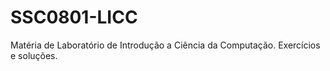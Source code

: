 # SSC0801-LICC
Matéria de Laboratório de Introdução a Ciência da Computação. Exercícios e soluções.
